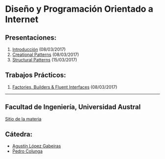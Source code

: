 # Diseño y Programación Orientado a Internet


## Presentaciones:

1. [Introducción](intro) (08/03/2017)
2. [Creational Patterns](creational) (08/03/2017)
3. [Structural Patterns](structural) (15/03/2017)

## Trabajos Prácticos:

1. [Factories, Builders & Fluent Interfaces](practice/creational) (08/03/2017)

---

## Facultad de Ingeniería, Universidad Austral

[Sitio de la materia](http://facultaddeingenieria.github.io/daoo)

## Cátedra:

* [Agustín López Gabeiras](//github.com/agustinlg)
* [Pedro Colunga](//github.com/pcolunga)
